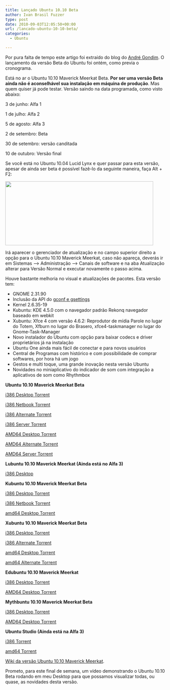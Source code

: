```yaml
---
title: Lançado Ubuntu 10.10 Beta
author: Ivan Brasil Fuzzer
type: post
date: 2010-09-03T12:05:50+00:00
url: /lancado-ubuntu-10-10-beta/
categories:
  - Ubuntu

---
```

Por pura falta de tempo este artigo foi extraído do blog do [André Gondim][1]. O lançamento da versão Beta do Ubuntu foi ontém, como previa o cronograma.

Está no ar o Ubuntu 10.10 Maverick Meerkat Beta. **Por ser uma versão Beta ainda não é aconselhável sua instalação em máquina de produção**. Mas quem quiser já pode testar. Versão saindo na data programada, como visto abaixo:

3 de junho: Alfa 1
  
1 de julho: Alfa 2
  
5 de agosto: Alfa 3
  
2 de setembro: Beta
  
30 de setembro: versão canditada
  
10 de outubro: Versão final

Se você está no Ubuntu 10.04 Lucid Lynx e quer passar para esta versão, apesar de ainda ser beta é possível fazê-lo da seguinte maneira, faça Alt + F2:

[<img class="alignnone size-full wp-image-1045" title="update-managerMaverick" src="http://www.ubuntero.com.br/wp-content/uploads/2010/09/update-managerMaverick.png" alt="" width="466" height="201" />][2]

Irá aparecer o gerenciador de atualização e no campo superior direito a opção para o Ubuntu 10.10 Maverick Meerkat, caso não apareça, deverás ir em Sistemas –> Administração –> Canais de software e na aba Atualização alterar para Versão Normal e executar novamente o passo acima.

Houve bastante melhoria no visual e atualizações de pacotes. Esta versão tem:

  * GNOME 2.31.90
  * Inclusão da API do <a title="gconf e gsettings" href="http://live.gnome.org/dconf" target="_blank">gconf e gsettings</a>
  * Kernel 2.6.35-19
  * Kubuntu: KDE 4.5.0 com o navegador padrão Rekonq navegador baseado em webkit
  * Xubuntu: Xfce 4 com versão 4.6.2: Reprodutor de mídia Parole no lugar do Totem, Xfburn no lugar do Brasero, xfce4-taskmanager no lugar do Gnome-Task-Manager
  * Novo instalador do Ubuntu com opção para baixar codecs e driver proprietários já na instalação
  * Ubuntu One ainda mais fácil de conectar e para novos usuários
  * Central de Programas com histórico e com possibilidade de comprar softwares, por hora há um jogo
  * Gestos e multi toque, uma grande inovação nesta versão Ubuntu
  * Novidades no miniaplicativo do indicador de som com integração a aplicativos de som como Rhythmbox

**Ubuntu 10.10 Maverick Meerkat Beta**

<a href="http://gb.releases.ubuntu.com/10.10/ubuntu-10.10-beta-desktop-i386.iso.torrent" target="_blank">i386 Desktop Torrent</a>
  
<a href="http://gb.releases.ubuntu.com/10.10/ubuntu-10.10-beta-netbook-i386.iso.torrent" target="_blank">i386 Netbook Torrent</a>
  
<a href="http://gb.releases.ubuntu.com/10.10/ubuntu-10.10-beta-alternate-i386.iso.torrent" target="_blank">i386 Alternate Torrent</a>
  
<a href="http://gb.releases.ubuntu.com/10.10/ubuntu-10.10-beta-server-i386.iso.torrent" target="_blank">i386 Server Torrent</a>
  
<a href="http://gb.releases.ubuntu.com/10.10/ubuntu-10.10-beta-desktop-amd64.iso.torrent" target="_blank">AMD64 Desktop Torrent</a>
  
<a href="http://gb.releases.ubuntu.com/10.10/ubuntu-10.10-beta-alternate-amd64.iso.torrent" target="_blank">AMD64 Alternate Torrent</a>
  
<a href="http://gb.releases.ubuntu.com/10.10/ubuntu-10.10-beta-server-amd64.iso.torrent" target="_blank">AMD64 Server Torrent</a>

**Lubuntu 10.10 Maverick Meerkat (Ainda está no Alfa 3)**
  
<a href="http://people.ubuntu.com/%7Egilir/lubuntu-maverick-alpha3.iso.torrent" target="_blank">i386 Desktop</a>

**Kubuntu 10.10 Maverick Meerkat Beta** 
  
<a href="http://releases.ubuntu.com/kubuntu/10.10/kubuntu-10.10-beta-desktop-i386.iso.torrent" target="_blank">i386 Desktop Torrent</a>
  
<a href="http://releases.ubuntu.com/kubuntu/10.10/kubuntu-10.10-beta-netbook-amd64.iso.torrent" target="_blank">i386 Netbook Torrent</a>
  
<a href="http://releases.ubuntu.com/kubuntu/10.10/kubuntu-10.10-beta-alternate-amd64.iso.torrent" target="_blank">amd64 Desktop Torrent</a>

**Xubuntu 10.10 Maverick Meerkat Beta**
  
<a href="http://cdimage.ubuntu.com/xubuntu/releases/10.10/beta/xubuntu-10.10-beta-desktop-i386.iso.torrent" target="_blank">i386 Desktop Torrent</a>
  
<a href="http://cdimage.ubuntu.com/xubuntu/releases/10.10/beta/xubuntu-10.10-beta-alternate-i386.iso.torrent" target="_blank">i386 Alternate Torrent</a>
  
<a href="http://cdimage.ubuntu.com/xubuntu/releases/10.10/beta/xubuntu-10.10-beta-desktop-amd64.iso.torrent" target="_blank">amd64 Desktop Torrent</a>
  
<a href="http://cdimage.ubuntu.com/xubuntu/releases/10.10/beta/xubuntu-10.10-beta-alternate-amd64.iso.torrent" target="_blank">amd64 Alternate Torrent</a>

**Edubuntu 10.10 Maverick Meerkat**
  
<a href="http://cdimage.ubuntu.com/edubuntu/releases/10.10/beta/edubuntu-10.10-beta-dvd-i386.iso.torrent" target="_blank">i386 Desktop Torrent</a>
  
<a href="http://cdimage.ubuntu.com/edubuntu/releases/10.10/beta/edubuntu-10.10-beta-dvd-amd64.iso.torrent" target="_blank">AMD64 Desktop Torrent</a>

**Mythbuntu 10.10 Maverick Meerkat Beta**
  
<a href="http://cdimage.ubuntu.com/mythbuntu/releases/10.10/beta/mythbuntu-10.10-beta-desktop-i386.iso.torrent" target="_blank">i386 Desktop Torrent</a>
  
<a href="http://cdimage.ubuntu.com/mythbuntu/releases/10.10/beta/mythbuntu-10.10-beta-desktop-amd64.iso.torrent" target="_blank">AMD64 Desktop Torrent</a>

**Ubuntu Studio (Ainda está na Alfa 3)**
  
<a href="http://cdimage.ubuntu.com/ubuntustudio/releases/maverick/alpha-3/maverick-alternate-i386.iso.torrent" target="_blank">i386 Torrent</a>
  
<a href="http://cdimage.ubuntu.com/ubuntustudio/releases/maverick/alpha-3/maverick-alternate-amd64.iso.torrent" target="_blank">amd64 Torrent</a>

<a title="Wiki do Beta do Maverick" href="http://www.ubuntu.com/testing/maverick/beta" target="_blank">Wiki da versão Ubuntu 10.10 Maverick Meerkat</a>.

Prometo, para este final de semana, um vídeo demonstrando o Ubuntu 10.10 Beta rodando em meu Desktop para que possamos visualizar todas, ou quase, as novidades desta versão.

 [1]: http://andregondim.eti.br/?p=2106
 [2]: http://www.ubuntero.com.br/wp-content/uploads/2010/09/update-managerMaverick.png